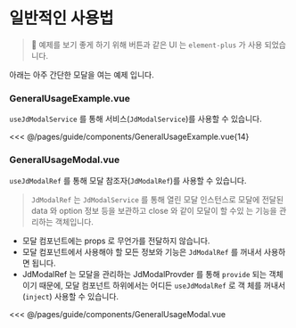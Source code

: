 <script setup>
import GeneralUsageExample from './components/GeneralUsageExample.vue'
</script>

# 일반적인 사용법

> 💊 예제를 보기 좋게 하기 위해 버튼과 같은 UI 는 `element-plus` 가 사용 되었습니다.

아래는 아주 간단한 모달을 여는 예제 입니다.

<GeneralUsageExample />

### GeneralUsageExample.vue

`useJdModalService` 를 통해 서비스(`JdModalService`)를 사용할 수 있습니다.

<<< @/pages/guide/components/GeneralUsageExample.vue{14}

### GeneralUsageModal.vue

`useJdModalRef` 를 통해 모달 참조자(`JdModalRef`)를 사용할 수 있습니다.

> `JdModalRef` 는 `JdModalService` 를 통해 열린 모달 인스턴스로 모달에 전달된 data 와 option 정보 등을 보관하고 close 와 같이 모달이 할 수있
> 는 기능을 관리하는 객체입니다.

- 모달 컴포넌트에는 props 로 무언가를 전달하지 않습니다.
- 모달 컴포넌트에서 사용해야 할 모든 정보와 기능은 `JdModalRef` 를 꺼내서 사용하면 됩니다.
- JdModalRef 는 모달을 관리하는 JdModalProvder 를 통해 `provide` 되는 객체이기 때문에, 모달 컴포넌트 하위에서는 어디든 `useJdModalRef` 로 객 체를 꺼내서(`inject`) 사용할 수 있습니다.

<<< @/pages/guide/components/GeneralUsageModal.vue

